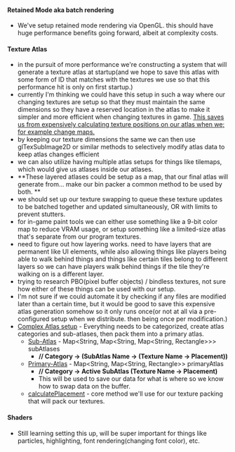 #### Retained Mode aka batch rendering
  * We've setup retained mode rendering via OpenGL. this should have huge performance benefits going forward, albeit at complexity costs.

#### Texture Atlas
  * in the pursuit of more performance we're constructing a system that will generate a texture atlas at startup(and we hope to save this atlas with some form of ID that matches with the textures we use so that this performance hit is only on first startup.)
  * currently I'm thinking we could have this setup in such a way where our changing textures are setup so that they must maintain the same dimensions so they have a reserved location in the atlas to make it simpler and more efficient when changing textures in game. [This saves us from expensively calculating texture positions on our atlas when we; for example change maps.]()
  * by keeping our texture dimensions the same we can then use glTexSubImage2D or similar methods to selectively modify atlas data to keep atlas changes efficient
  * we can also utilize having multiple atlas setups for things like tilemaps, which would give us atlases inside our atlases.
  * **These layered atlases could be setup as a map, that our final atlas will generate from... make our bin packer a common method to be used by both. **
  * we should set up our texture swapping to queue these texture updates to be batched together and updated simultaneously, OR with limits to prevent stutters.
  * for in-game paint tools we can either use something like a 9-bit color map to reduce VRAM usage, or setup something like a limited-size atlas that's separate from our program textures. 
  * need to figure out how layering works. need to have layers that are permanent like UI elements, while also allowing things like players being able to walk behind things and things like certain tiles belong to different layers so we can have players walk behind things if the tile they're walking on is a different layer.
  * trying to research PBO(pixel buffer objects) / bindless textures, not sure how either of these things can be used with our setup.
  * I'm not sure if we could automate it by checking if any files are modified later than a certain time, but it would be good to save this expensive atlas generation somehow so it only runs once(or not at all via a pre-configured setup when we distribute. then being once per modification.)
  * [Complex Atlas setup]() - Everything needs to be categorized, create atlas categories and sub-atlases, then pack them into a primary atlas.
    * [Sub-Atlas]() - Map<String, Map<String, Map<String, Rectangle>>> subAtlases 
      * **// Category -> (SubAtlas Name -> (Texture Name -> Placement))**
    * [Primary-Atlas]() - Map<String, Map<String, Rectangle>> primaryAtlas
      *  **// Category -> Active SubAtlas (Texture Name -> Placement)**
      * This will be used to save our data for what is where so we know how to swap data on the buffer.
    * [calculatePlacement]() - core method we'll use for our texture packing that will pack our textures. 
#### Shaders
  * Still learning setting this up, will be super important for things like particles, highlighting, font rendering(changing font color), etc.
